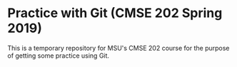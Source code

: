 # Practice with Git (CMSE 202 Spring 2019)
This is a temporary repository for MSU's CMSE 202 course for the purpose of getting some practice using Git.
